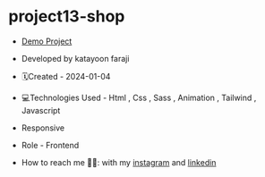 # project13-shop
- [Demo Project](https://katayoon-faraji-web.github.io/project13-shop/)

- Developed by katayoon faraji

- 🗓️Created - 2024-01-04

- 💻Technologies Used - Html , Css , Sass , Animation , Tailwind , Javascript

- Responsive
  
- Role - Frontend

- How to reach me 👩🏻: with my [instagram](https://instagram.com/katayoon_faraji_web) and [linkedin](https://www.linkedin.com/in/katayoon-faraji-web-3b722b207r)
